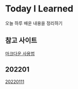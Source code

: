 # Today I Learned
오늘 하루 배운 내용을 정리하기  

## 참고 사이트
[마크다운 사용법](https://gist.github.com/ihoneymon/652be052a0727ad59601)

## 202201
[20220111](https://github.com/Vermilll/TIL/blob/main/JavaScript/Basic/Hello,world.md)
